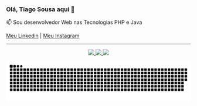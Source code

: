 ### Olá, Tiago Sousa aqui 👋

📫 Sou desenvolvedor Web nas Tecnologias PHP e Java

<a href="https://www.linkedin.com/in/tiagosousaweb/" target="new">Meu Linkedin</a> | <a href="https://www.instagram.com/in/tiagosousaweb/" target="new">Meu Instagram</a>

<hr/>

<div align="center">
  <a href="https://github.com/tiagosousaweb" title="Perfil do Tiago">
    <img height="180em" src="https://github-readme-stats.vercel.app/api?username=tiagosousaweb&theme=dark&show_icons=true&hide_border=true" />
    <img height="180em" src="https://github-readme-stats.vercel.app/api/top-langs/?username=tiagosousaweb&layout=compact&theme=dark&hide_border=true" />
    <img height="180em" src="https://github-readme-streak-stats.herokuapp.com/?user=tiagosousaweb&theme=dark&hide_border=true" />
  </a>
</div>

![Snake animation](https://github.com/tiagosousaweb/tiagosousaweb/blob/main/github-user-contribution.svg)
